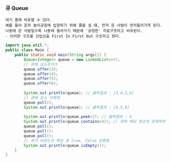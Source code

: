 ### 큐 Queue
    대기 줄에 비유할 수 있다.
    예를 들어 흔히 놀이공원에 입장하기 위해 줄을 설 떄, 먼저 온 사람이 먼저들어가게 된다.
    나중에 온 사람일수록 나중에 들어가기 때문에 '공정한' 자료구조라고 비유된다.
    - 이러한 구조를 선입선출 First In First Out 구조라고 한다.

``` java
import java.util.*;
public class Main {
    public static void main(String args[]) {
        Queue<Integer> queue = new LinkedList<>();
        // 큐에 요소추가가
        queue.offer(3);
        queue.offer(4);
        queue.offer(5);
        queue.offer(6);
        
        System.out.println(queue); // 출력결과 : [3,4,5,6]
        // 큐에 요소 삭제제
        queue.poll();
        System.out.println(queue); // 출력결과 : [4,5,6]
        
        System.out.println(queue.peek()); // 출력결과 : 4
        System.out.println(queue.contains(4)); // 큐에 해당 원소의 존재여부 true,false 반환
        queue.poll();
        queue.poll();
        queue.poll();
        // 큐가 비었는지 확인 후 true, false 반환환
        System.out.println(queue.isEmpty());
    }
}
```
